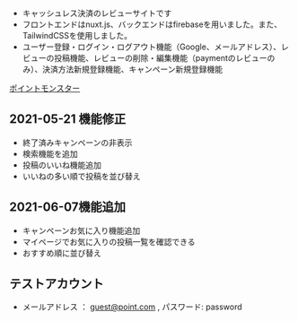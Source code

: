 - キャッシュレス決済のレビューサイトです
- フロントエンドはnuxt.js、バックエンドはfirebaseを用いました。また、TailwindCSSを使用しました。
- ユーザー登録・ログイン・ログアウト機能（Google、メールアドレス）、レビューの投稿機能、レビューの削除・編集機能（paymentのレビューのみ）、決済方法新規登録機能、キャンペーン新規登録機能

[ポイントモンスター](https://nuxt-app-14dab.web.app/)

## 2021-05-21 機能修正
- 終了済みキャンペーンの非表示
- 検索機能を追加
- 投稿のいいね機能追加
- いいねの多い順で投稿を並び替え
## 2021-06-07機能追加
- キャンペーンお気に入り機能追加
- マイページでお気に入りの投稿一覧を確認できる
- おすすめ順に並び替え

## テストアカウント
- メールアドレス ： guest@point.com , パスワード: password
